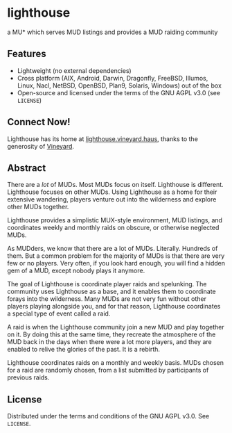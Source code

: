 # lighthouse
a MU* which serves MUD listings and provides a MUD raiding community

## Features
 - Lightweight (no external dependencies)
 - Cross platform (AIX, Android, Darwin, Dragonfly, FreeBSD, Illumos, Linux, Nacl, NetBSD, OpenBSD, Plan9, Solaris, Windows) out of the box
 - Open-source and licensed under the terms of the GNU AGPL v3.0 (see `LICENSE`)

## Connect Now!
Lighthouse has its home at [lighthouse.vineyard.haus](https://lighthouse.vineyard.haus/open-source.html), thanks to the generosity of [Vineyard](https://vineyard.haus/).

## Abstract
There are a _lot_ of MUDs. Most MUDs focus on itself. Lighthouse is different. Lighthouse
focuses on other MUDs. Using Lighthouse as a home for their extensive wandering, players
venture out into the wilderness and explore other MUDs together.

Lighthouse provides a simplistic MUX-style environment, MUD listings, and coordinates weekly
and monthly raids on obscure, or otherwise neglected MUDs.

As MUDders, we know that there are a lot of MUDs. Literally. Hundreds of them. But a common problem for the majority of MUDs is that there are very few or no players. Very often, if you look hard enough, you will find a hidden gem of a MUD, except nobody plays it anymore.

The goal of Lighthouse is coordinate player raids and spelunking. The community uses Lighthouse as a base, and it enables them to coordinate forays into the wilderness. Many MUDs are not very fun without other players playing alongside you, and for that reason, Lighthouse coordinates a special type of event called a raid. 

A raid is when the Lighthouse community join a new MUD and play together on it. By doing this at the same time, they recreate the atmosphere of the MUD back in the days when there were a lot more players, and they are enabled to relive the glories of the past. It is a rebirth.

Lighthouse coordinates raids on a monthly and weekly basis. MUDs chosen for a raid are randomly chosen, from a list submitted by participants of previous raids.

## License
Distributed under the terms and conditions of the GNU AGPL v3.0. See `LICENSE`.
